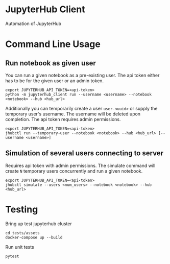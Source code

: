 # JupyterHub Client

Automation of JupyterHub

# Command Line Usage

## Run notebook as given user

You can run a given notebook as a pre-existing user. The api token
either has to be for the given user or an admin token.

```shell
export JUPYTERHUB_API_TOKEN=<api-token>
python -m jupyterhub_client run --username <username> --notebook <notebook> --hub <hub_url>
```

Additionally you can temporarily create a user `user-<uuid>` or supply
the temporary user's username. The username will be deleted upon
completion. The api token requires admin permissions.

```shell
export JUPYTERHUB_API_TOKEN=<api-token>
jhubctl run --temporary-user --notebook <notebook> --hub <hub_url> [--username <username>]
```

## Simulation of several users connecting to server

Requires api token with admin permissions. The simulate command will
create `N` temporary users concurrently and run a given notebook.

```shell
export JUPYTERHUB_API_TOKEN=<api-token>
jhubctl simulate --users <num_users> --notebook <notebook> --hub <hub_url>
```

# Testing

Bring up test jupyterhub cluster

```shell
cd tests/assets
docker-compose up --build
```

Run unit tests

```shell
pytest
```
